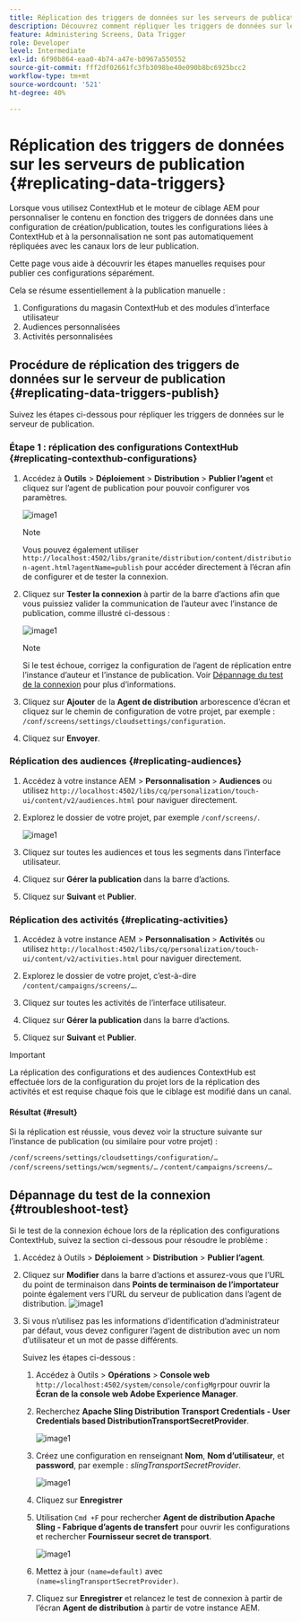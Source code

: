 ```yaml
---
title: Réplication des triggers de données sur les serveurs de publication
description: Découvrez comment répliquer les triggers de données sur le serveur de publication pour AEM Screens.
feature: Administering Screens, Data Trigger
role: Developer
level: Intermediate
exl-id: 6f90b864-eaa0-4b74-a47e-b0967a550552
source-git-commit: fff2df02661fc3fb3098be40e090b8bc6925bcc2
workflow-type: tm+mt
source-wordcount: '521'
ht-degree: 40%

---
```


# Réplication des triggers de données sur les serveurs de publication {#replicating-data-triggers}

Lorsque vous utilisez ContextHub et le moteur de ciblage AEM pour personnaliser le contenu en fonction des triggers de données dans une configuration de création/publication, toutes les configurations liées à ContextHub et à la personnalisation ne sont pas automatiquement répliquées avec les canaux lors de leur publication.

Cette page vous aide à découvrir les étapes manuelles requises pour publier ces configurations séparément.

Cela se résume essentiellement à la publication manuelle :

1. Configurations du magasin ContextHub et des modules d’interface utilisateur
1. Audiences personnalisées
1. Activités personnalisées

## Procédure de réplication des triggers de données sur le serveur de publication {#replicating-data-triggers-publish}

Suivez les étapes ci-dessous pour répliquer les triggers de données sur le serveur de publication.

### Étape 1 : réplication des configurations ContextHub {#replicating-contexthub-configurations}

1. Accédez à **Outils** > **Déploiement** > **Distribution** > **Publier l’agent** et cliquez sur l’agent de publication pour pouvoir configurer vos paramètres.

   ![image1](/help/user-guide/assets/replicating-triggers/replicating-triggers1.png)

   >[!NOTE]
   >
   >Vous pouvez également utiliser `http://localhost:4502/libs/granite/distribution/content/distribution-agent.html?agentName=publish` pour accéder directement à l’écran afin de configurer et de tester la connexion.

1. Cliquez sur **Tester la connexion** à partir de la barre d’actions afin que vous puissiez valider la communication de l’auteur avec l’instance de publication, comme illustré ci-dessous :

   ![image1](/help/user-guide/assets/replicating-triggers/replicating-triggers2.png)

   >[!NOTE]
   >
   >Si le test échoue, corrigez la configuration de l’agent de réplication entre l’instance d’auteur et l’instance de publication. Voir [Dépannage du test de la connexion](/help/user-guide/replicating-data-triggers.md#troubleshoot-test) pour plus d’informations.

1. Cliquez sur **Ajouter** de la **Agent de distribution** arborescence d’écran et cliquez sur le chemin de configuration de votre projet, par exemple : `/conf/screens/settings/cloudsettings/configuration`.

1. Cliquez sur **Envoyer**.

### Réplication des audiences {#replicating-audiences}

1. Accédez à votre instance AEM > **Personnalisation** > **Audiences** ou utilisez `http://localhost:4502/libs/cq/personalization/touch-ui/content/v2/audiences.html` pour naviguer directement.

1. Explorez le dossier de votre projet, par exemple `/conf/screens/`.

   ![image1](/help/user-guide/assets/replicating-triggers/replicating-triggers10.png)

1. Cliquez sur toutes les audiences et tous les segments dans l’interface utilisateur.

1. Cliquez sur **Gérer la publication** dans la barre d’actions.

1. Cliquez sur **Suivant** et **Publier**.

### Réplication des activités  {#replicating-activities}

1. Accédez à votre instance AEM > **Personnalisation** > **Activités** ou utilisez `http://localhost:4502/libs/cq/personalization/touch-ui/content/v2/activities.html` pour naviguer directement.

1. Explorez le dossier de votre projet, c’est-à-dire `/content/campaigns/screens/…`.

1. Cliquez sur toutes les activités de l’interface utilisateur.

1. Cliquez sur **Gérer la publication** dans la barre d’actions.

1. Cliquez sur **Suivant** et **Publier**.

>[!IMPORTANT]
>
>La réplication des configurations et des audiences ContextHub est effectuée lors de la configuration du projet lors de la réplication des activités et est requise chaque fois que le ciblage est modifié dans un canal.

#### Résultat {#result}

Si la réplication est réussie, vous devez voir la structure suivante sur l’instance de publication (ou similaire pour votre projet) :

`/conf/screens/settings/cloudsettings/configuration/…`
`/conf/screens/settings/wcm/segments/…`
`/content/campaigns/screens/…`

## Dépannage du test de la connexion {#troubleshoot-test}

Si le test de la connexion échoue lors de la réplication des configurations ContextHub, suivez la section ci-dessous pour résoudre le problème :

1. Accédez à Outils > **Déploiement** > **Distribution** > **Publier l’agent**.

1. Cliquez sur **Modifier** dans la barre d’actions et assurez-vous que l’URL du point de terminaison dans **Points de terminaison de l’importateur** pointe également vers l’URL du serveur de publication dans l’agent de distribution.
   ![image1](/help/user-guide/assets/replicating-triggers/replicating-triggers9.png)

1. Si vous n’utilisez pas les informations d’identification d’administrateur par défaut, vous devez configurer l’agent de distribution avec un nom d’utilisateur et un mot de passe différents.

   Suivez les étapes ci-dessous :

   1. Accédez à Outils > **Opérations** > **Console web** `http://localhost:4502/system/console/configMgr`pour ouvrir la **Écran de la console web Adobe Experience Manager**.
   1. Recherchez **Apache Sling Distribution Transport Credentials - User Credentials based DistributionTransportSecretProvider**.

      ![image1](/help/user-guide/assets/replicating-triggers/replicating-triggers6.png)

   1. Créez une configuration en renseignant **Nom**, **Nom d’utilisateur**, et **password**, par exemple : *slingTransportSecretProvider*.

      ![image1](/help/user-guide/assets/replicating-triggers/replicating-triggers7.png)

   1. Cliquez sur **Enregistrer**
   1. Utilisation `Cmd +F` pour rechercher **Agent de distribution Apache Sling - Fabrique d’agents de transfert** pour ouvrir les configurations et rechercher **Fournisseur secret de transport**.

      ![image1](/help/user-guide/assets/replicating-triggers/replicating-triggers8.png)

   1. Mettez à jour `(name=default)` avec `(name=slingTransportSecretProvider)`.
   1. Cliquez sur **Enregistrer** et relancez le test de connexion à partir de l’écran **Agent de distribution** à partir de votre instance AEM.
